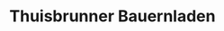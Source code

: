 ---
title: "Thuisbrunner Bauernladen"
url: /graefenberg/thuisbrunner-bauernladen/
shop: Metzgerei
---